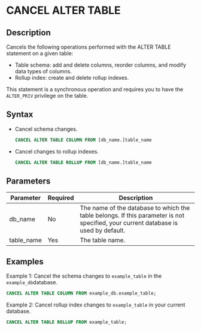# CANCEL ALTER TABLE

## Description

Cancels the following operations performed with the ALTER TABLE statement on a given table:

- Table schema: add and delete columns, reorder columns, and modify data types of columns.
- Rollup index: create and delete rollup indexes.

This statement is a synchronous operation and requires you to have the `ALTER_PRIV` privilege on the table.

## Syntax

- Cancel schema changes.

    ```SQL
    CANCEL ALTER TABLE COLUMN FROM [db_name.]table_name
    ```

- Cancel changes to rollup indexes.

    ```SQL
    CANCEL ALTER TABLE ROLLUP FROM [db_name.]table_name
    ```

## Parameters

| **Parameter** | **Required** | **Description**                                              |
| ------------- | ------------ | ------------------------------------------------------------ |
| db_name       | No           | The name of the database to which the table belongs. If this parameter is not specified, your current database is used by default. |
| table_name    | Yes          | The table name.                                              |

## Examples

Example 1: Cancel the schema changes to `example_table` in the `example_db`database.

```SQL
CANCEL ALTER TABLE COLUMN FROM example_db.example_table;
```

Example 2: Cancel rollup index changes to `example_table` in your current database.

```SQL
CANCEL ALTER TABLE ROLLUP FROM example_table;
```
